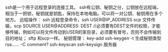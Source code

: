 ssh是一个用于远程登录的连接工具。
ssh有公钥、秘钥之分，公钥放在远程端，相当于一把锁，秘钥就是钥匙，保持在本地电脑。可以将一对公钥、秘钥用在多个地方。
远程操作：
     ssh
          远程登录命令，ssh USER@IP_ADDRESS
     scp
          文件传输，scp SOURCE   USER@ADDRESS: DEST //必须要有DEST文件的权限，才能够传输，例如可以将文件传动到USER的家目录，必须要有冒号，否则不会传输到目的地址；
     sftp
          和scp一样。
秘钥管理：
     key-add
     ssh-keygen     -t 生成秘钥类型rsa……
                             -C comment?
     ssh-keyscan
     ssh-keysign
服务器